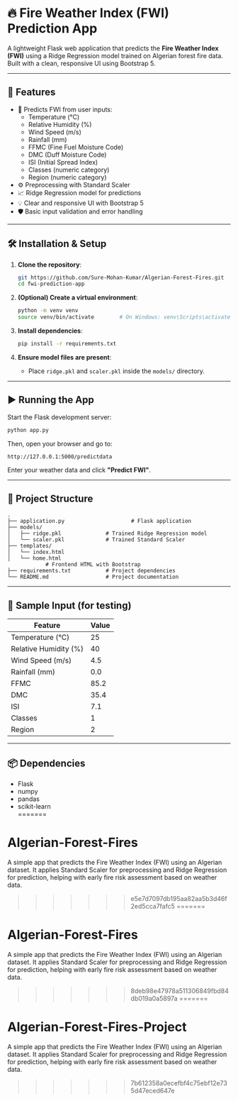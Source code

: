 # 🔥 Fire Weather Index (FWI) Prediction App

A lightweight Flask web application that predicts the **Fire Weather Index (FWI)** using a Ridge Regression model trained on Algerian forest fire data. Built with a clean, responsive UI using Bootstrap 5.

---

## 🚀 Features

- 🔢 Predicts FWI from user inputs:
  - Temperature (°C)
  - Relative Humidity (%)
  - Wind Speed (m/s)
  - Rainfall (mm)
  - FFMC (Fine Fuel Moisture Code)
  - DMC (Duff Moisture Code)
  - ISI (Initial Spread Index)
  - Classes (numeric category)
  - Region (numeric category)
- ⚙️ Preprocessing with Standard Scaler
- 📈 Ridge Regression model for predictions
- 💡 Clear and responsive UI with Bootstrap 5
- 🛡️ Basic input validation and error handling

---

## 🛠️ Installation & Setup

1. **Clone the repository**:
   ```bash
   git https://github.com/Sure-Mohan-Kumar/Algerian-Forest-Fires.git
   cd fwi-prediction-app
   ```

2. **(Optional) Create a virtual environment**:
   ```bash
   python -m venv venv
   source venv/bin/activate        # On Windows: venv\Scripts\activate
   ```

3. **Install dependencies**:
   ```bash
   pip install -r requirements.txt
   ```

4. **Ensure model files are present**:
   - Place `ridge.pkl` and `scaler.pkl` inside the `models/` directory.

---

## ▶️ Running the App

Start the Flask development server:
```bash
python app.py
```

Then, open your browser and go to:
```
http://127.0.0.1:5000/predictdata
```

Enter your weather data and click **"Predict FWI"**.

---

## 🧭 Project Structure

```
.
├── application.py                     # Flask application
├── models/
│   ├── ridge.pkl              # Trained Ridge Regression model
│   └── scaler.pkl             # Trained Standard Scaler
├── templates/
│   └── index.html
│   └── home.html
            # Frontend HTML with Bootstrap
├── requirements.txt           # Project dependencies
└── README.md                  # Project documentation
```

---

## 🧪 Sample Input (for testing)

| Feature             | Value   |
|---------------------|---------|
| Temperature (°C)    | 25      |
| Relative Humidity (%) | 40    |
| Wind Speed (m/s)    | 4.5     |
| Rainfall (mm)       | 0.0     |
| FFMC                | 85.2    |
| DMC                 | 35.4    |
| ISI                 | 7.1     |
| Classes             | 1       |
| Region              | 2       |

---

## 📦 Dependencies

- Flask  
- numpy  
- pandas  
- scikit-learn  
=======
# Algerian-Forest-Fires
A simple app that predicts the Fire Weather Index (FWI) using an Algerian dataset. It applies Standard Scaler for preprocessing and Ridge Regression for prediction, helping with early fire risk assessment based on weather data.
>>>>>>> e5e7d7097db195aa82aa5b3d46f2ed5cca7fafc5
=======
# Algerian-Forest-Fires
A simple app that predicts the Fire Weather Index (FWI) using an Algerian dataset. It applies Standard Scaler for preprocessing and Ridge Regression for prediction, helping with early fire risk assessment based on weather data.
>>>>>>> 8deb98e47978a511306849fbd84db019a0a5897a
=======
# Algerian-Forest-Fires-Project
A simple app that predicts the Fire Weather Index (FWI) using an Algerian dataset. It applies Standard Scaler for preprocessing and Ridge Regression for prediction, helping with early fire risk assessment based on weather data.
>>>>>>> 7b612358a0ecefbf4c75ebf12e735d47eced647e
